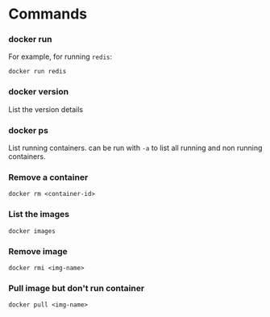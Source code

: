 # Commands


### docker run
For example, for running `redis`:
```shell
docker run redis
```

### docker version
List the version details

### docker ps
List running containers. can be run with `-a` to list all running and non running containers.

### Remove a container
	docker rm <container-id>

### List the images
	docker images

### Remove image
	docker rmi <img-name>

### Pull image but don't run container
	docker pull <img-name>